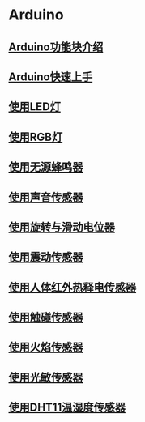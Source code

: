 # Arduino
## [Arduino功能块介绍](./arduino介绍.md)
## [Arduino快速上手](./arduino快速上手.md)
## [使用LED灯](./led使用.md)
## [使用RGB灯](./rgb使用.md)
## [使用无源蜂鸣器](./无源蜂鸣器使用.md)
## [使用声音传感器](./声音传感器使用.md)
## [使用旋转与滑动电位器](./旋转与滑动电位器使用.md)
## [使用震动传感器](./震动传感器使用.md)
## [使用人体红外热释电传感器](./人体红外热释电传感器使用.md)
## [使用触碰传感器](./碰撞传感器使用.md)
## [使用火焰传感器](./火焰传感器使用.md)
## [使用光敏传感器](./光敏传感器使用.md)
## [使用DHT11温湿度传感器](./DHT11温湿度传感器使用.md)
